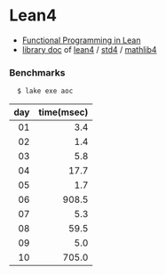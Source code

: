 # Lean4
- [Functional Programming in Lean](https://lean-lang.org/functional_programming_in_lean/title.html#functional-programming-in-lean)
- [library doc](https://leanprover-community.github.io/mathlib4_docs) of [lean4](https://github.com/leanprover/lean4) / [std4](https://github.com/leanprover/std4) /
[mathlib4](https://github.com/leanprover-community/mathlib4)

### Benchmarks

```
  $ lake exe aoc
```

|day|time(msec)|
|--:|---------:|
| 01|      3.4 |
| 02|      1.4 |
| 03|      5.8 |
| 04|     17.7 |
| 05|      1.7 |
| 06|    908.5 |
| 07|      5.3 |
| 08|     59.5 |
| 09|      5.0 |
| 10|    705.0 |
